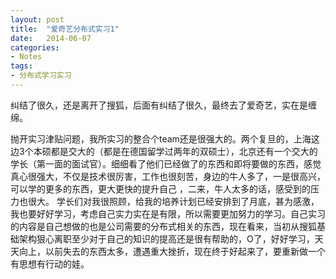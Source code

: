 ```yaml
---
layout: post
title:  "爱奇艺分布式实习1"
date:   2014-06-07
categories: 
- Notes 
tags:
- 分布式学习实习
---
```


纠结了很久，还是离开了搜狐，后面有纠结了很久，最终去了爱奇艺，实在是缠绵。

抛开实习津贴问题，我所实习的整合个team还是很强大的。两个复旦的，上海这边3个本硕都是交大的（都是在德国留学过两年的双硕士），北京还有一个交大的学长（第一面的面试官）。细细看了他们已经做了的东西和即将要做的东西，感觉真心很强大，不仅是技术很厉害，工作也很刻苦，身边的牛人多了，一是很高兴，可以学的更多的东西，更大更快的提升自己
，二来，牛人太多的话，感受到的压力也很大。
学长们对我很照顾，给我的培养计划已经安排到了月底，甚为感激，我也要好好学习，考虑自己实力实在是有限，所以需要更加努力的学习。自己实习的内容是自己想做的也是公司需要的分布式相关的东西，现在看来，当初从搜狐基础架构狠心离职至少对于自己的知识的提高还是很有帮助的，O了，好好学习，天天向上，以前失去的东西太多，遭遇重大挫折，现在终于好起来了，要重新做一个有思想有行动的娃。
